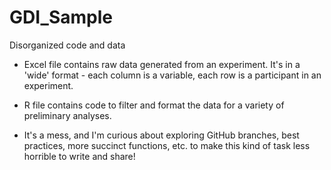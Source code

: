 # GDI_Sample
Disorganized code and data

- Excel file contains raw data generated from an experiment. It's in a 'wide' format - each column is a variable, each row is a participant in an experiment. 

- R file contains code to filter and format the data for a variety of preliminary analyses. 

- It's a mess, and I'm curious about exploring GitHub branches, best practices, more succinct functions, etc. to make this kind of task less horrible to write and share! 
